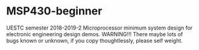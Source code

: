 # MSP430-beginner
UESTC semester 2018-2019-2 Microprocessor minimum system design for electronic engineering design demos.
WARNING!!!
There maybe lots of bugs known or unknown, if you copy thoughtlessly, please self weight.
